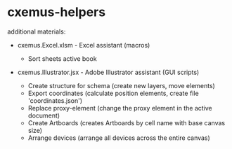 # cxemus-helpers
additional materials:

- cxemus.Excel.xlsm - Excel assistant (macros)
  + Sort sheets active book
  
- cxemus.Illustrator.jsx - Adobe Illustrator assistant (GUI scripts)
  + Create structure for schema (create new layers, move elements)
  + Export coordinates (calculate position elements, create file 'coordinates.json')
  + Replace proxy-element (change the proxy element in the active document)
  + Create Artboards (creates Artboards by cell name with base canvas size)
  + Arrange devices (arrange all devices across the entire canvas)
